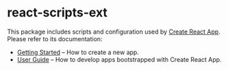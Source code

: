 # react-scripts-ext

This package includes scripts and configuration used by [Create React App](https://github.com/facebook/create-react-app).<br>
Please refer to its documentation:

* [Getting Started](https://github.com/facebook/create-react-app/blob/master/README.md#getting-started) – How to create a new app.
* [User Guide](https://github.com/facebook/create-react-app/blob/master/packages/react-scripts/template/README.md) – How to develop apps bootstrapped with Create React App.
